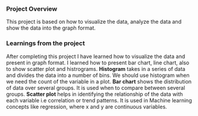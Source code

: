 ### Project Overview

 This project is based on how to visualize the data, analyze the data and show the data into the graph format.


### Learnings from the project

 After completing this project I have learned how to visualize the data and present in graph format.
I learned how to present bar chart, line chart, also to show scatter plot and histrograms.
**Histogram** takes in a series of data and divides the data into a number of bins. We should use histogram when we need the count of the variable in a plot.
**Bar chart** shows the distribution of data over several groups. It is used when to compare between several groups.
**Scatter plot** helps in identifying the relationship of the data with each variable i.e correlation or trend patterns. It is used in Machine learning concepts like regression, where x and y are continuous variables.






